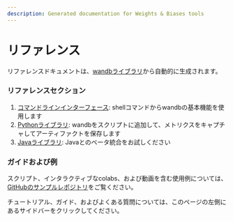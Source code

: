 ```yaml
---
description: Generated documentation for Weights & Biases tools
---
```


# リファレンス

リファレンスドキュメントは、[wandbライブラリ](https://github.com/wandb/wandb)から自動的に生成されます。

### リファレンスセクション​

1. [コマンドラインインターフェース](cli/): shellコマンドからwandbの基本機能を使用します
2. [Pythonライブラリ](python/): wandbをスクリプトに追加して、メトリクスをキャプチャしてアーティファクトを保存します
3. [Javaライブラリ](java/): Javaとのベータ統合をお試しください

### ガイドおよび例​

スクリプト、インタラクティブなcolabs、および動画を含む使用例については、[GitHubのサンプルレポジトリ](https://github.com/wandb/wandb)をご覧ください。

チュートリアル、ガイド、およびよくある質問については、このページの左側にあるサイドバーをクリックしてください。
